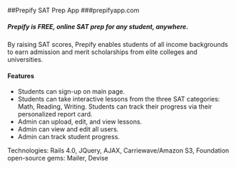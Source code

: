 ##Prepify SAT Prep App
      ###prepifyapp.com

##### Prepify is FREE, online SAT prep for any student, anywhere.

By raising SAT scores, Prepify enables students of all income backgrounds to earn admission and merit scholarships from elite colleges and universities.

#### Features
- Students can sign-up on main page.
- Students can take interactive lessons from the three SAT categories: Math, Reading, Writing.
Students can track their progress via their personalized report card.
- Admin can upload, edit, and view lessons.
- Admin can view and edit all users.
- Admin can track student progress.

Technologies: 
Rails 4.0, JQuery, AJAX, Carriewave/Amazon S3, Foundation open-source gems: Mailer, Devise

